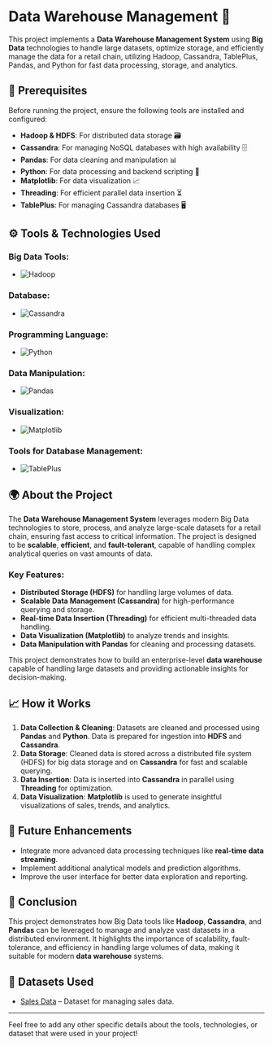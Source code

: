 # Data Warehouse Management 🏪

This project implements a **Data Warehouse Management System** using **Big Data** technologies to handle large datasets, optimize storage, and efficiently manage the data for a retail chain, utilizing Hadoop, Cassandra, TablePlus, Pandas, and Python for fast data processing, storage, and analytics.

## 🔑 Prerequisites

Before running the project, ensure the following tools are installed and configured:

- **Hadoop & HDFS**: For distributed data storage 🗃️
- **Cassandra**: For managing NoSQL databases with high availability 🗄️
- **Pandas**: For data cleaning and manipulation 📊
- **Python**: For data processing and backend scripting 🐍
- **Matplotlib**: For data visualization 📈
- **Threading**: For efficient parallel data insertion ⏳
- **TablePlus**: For managing Cassandra databases 🖥️

## ⚙️ Tools & Technologies Used

### Big Data Tools:
- ![Hadoop](https://img.shields.io/badge/Hadoop-007ACC?style=flat&logo=apache-hadoop&logoColor=white)

### Database:
- ![Cassandra](https://img.shields.io/badge/Cassandra-1287B1?style=flat&logo=apache-cassandra&logoColor=white)

### Programming Language:
- ![Python](https://img.shields.io/badge/Python-3776AB?style=flat&logo=python&logoColor=white)

### Data Manipulation:
- ![Pandas](https://img.shields.io/badge/Pandas-150458?style=flat&logo=pandas&logoColor=white)

### Visualization:
- ![Matplotlib](https://img.shields.io/badge/Matplotlib-1F77B4?style=flat&logo=python&logoColor=white)

### Tools for Database Management:
- ![TablePlus](https://img.shields.io/badge/TablePlus-000000?style=flat&logo=tableplus&logoColor=white)

## 🌍 About the Project

The **Data Warehouse Management System** leverages modern Big Data technologies to store, process, and analyze large-scale datasets for a retail chain, ensuring fast access to critical information. The project is designed to be **scalable**, **efficient**, and **fault-tolerant**, capable of handling complex analytical queries on vast amounts of data.

### Key Features:
- **Distributed Storage (HDFS)** for handling large volumes of data.
- **Scalable Data Management (Cassandra)** for high-performance querying and storage.
- **Real-time Data Insertion (Threading)** for efficient multi-threaded data handling.
- **Data Visualization (Matplotlib)** to analyze trends and insights.
- **Data Manipulation with Pandas** for cleaning and processing datasets.

This project demonstrates how to build an enterprise-level **data warehouse** capable of handling large datasets and providing actionable insights for decision-making.

## 📈 How it Works

1. **Data Collection & Cleaning**: Datasets are cleaned and processed using **Pandas** and **Python**. Data is prepared for ingestion into **HDFS** and **Cassandra**.
2. **Data Storage**: Cleaned data is stored across a distributed file system (HDFS) for big data storage and on **Cassandra** for fast and scalable querying.
3. **Data Insertion**: Data is inserted into **Cassandra** in parallel using **Threading** for optimization.
4. **Data Visualization**: **Matplotlib** is used to generate insightful visualizations of sales, trends, and analytics.

## 🚀 Future Enhancements

- Integrate more advanced data processing techniques like **real-time data streaming**.
- Implement additional analytical models and prediction algorithms.
- Improve the user interface for better data exploration and reporting.

## 🎯 Conclusion

This project demonstrates how Big Data tools like **Hadoop**, **Cassandra**, and **Pandas** can be leveraged to manage and analyze vast datasets in a distributed environment. It highlights the importance of scalability, fault-tolerance, and efficiency in handling large volumes of data, making it suitable for modern **data warehouse** systems.

## 📁 Datasets Used

- [Sales Data](https://www.kaggle.com/datasets/pigment/big-sales-data) – Dataset for managing sales data.

---

Feel free to add any other specific details about the tools, technologies, or dataset that were used in your project!
